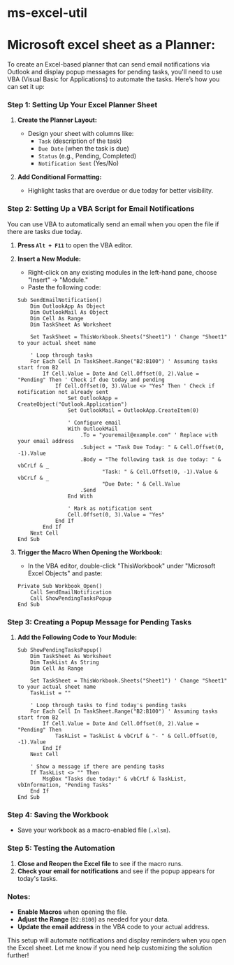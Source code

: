 # ms-excel-util

# Microsoft excel sheet as a Planner:

To create an Excel-based planner that can send email notifications via Outlook and display popup messages for pending tasks, you'll need to use VBA (Visual Basic for Applications) to automate the tasks. Here’s how you can set it up:

### Step 1: Setting Up Your Excel Planner Sheet
1. **Create the Planner Layout:**
   - Design your sheet with columns like:
     - `Task` (description of the task)
     - `Due Date` (when the task is due)
     - `Status` (e.g., Pending, Completed)
     - `Notification Sent` (Yes/No)

2. **Add Conditional Formatting:**
   - Highlight tasks that are overdue or due today for better visibility.

### Step 2: Setting Up a VBA Script for Email Notifications
You can use VBA to automatically send an email when you open the file if there are tasks due today.

1. **Press `Alt + F11`** to open the VBA editor.
2. **Insert a New Module:**
   - Right-click on any existing modules in the left-hand pane, choose "Insert" -> "Module."
   - Paste the following code:

   ```vba
   Sub SendEmailNotification()
       Dim OutlookApp As Object
       Dim OutlookMail As Object
       Dim Cell As Range
       Dim TaskSheet As Worksheet
       
       Set TaskSheet = ThisWorkbook.Sheets("Sheet1") ' Change "Sheet1" to your actual sheet name
       
       ' Loop through tasks
       For Each Cell In TaskSheet.Range("B2:B100") ' Assuming tasks start from B2
           If Cell.Value = Date And Cell.Offset(0, 2).Value = "Pending" Then ' Check if due today and pending
               If Cell.Offset(0, 3).Value <> "Yes" Then ' Check if notification not already sent
                   Set OutlookApp = CreateObject("Outlook.Application")
                   Set OutlookMail = OutlookApp.CreateItem(0)
                   
                   ' Configure email
                   With OutlookMail
                       .To = "youremail@example.com" ' Replace with your email address
                       .Subject = "Task Due Today: " & Cell.Offset(0, -1).Value
                       .Body = "The following task is due today: " & vbCrLf & _
                              "Task: " & Cell.Offset(0, -1).Value & vbCrLf & _
                              "Due Date: " & Cell.Value
                       .Send
                   End With
                   
                   ' Mark as notification sent
                   Cell.Offset(0, 3).Value = "Yes"
               End If
           End If
       Next Cell
   End Sub
   ```

3. **Trigger the Macro When Opening the Workbook:**
   - In the VBA editor, double-click "ThisWorkbook" under "Microsoft Excel Objects" and paste:

   ```vba
   Private Sub Workbook_Open()
       Call SendEmailNotification
       Call ShowPendingTasksPopup
   End Sub
   ```

### Step 3: Creating a Popup Message for Pending Tasks
1. **Add the Following Code to Your Module:**

   ```vba
   Sub ShowPendingTasksPopup()
       Dim TaskSheet As Worksheet
       Dim TaskList As String
       Dim Cell As Range
       
       Set TaskSheet = ThisWorkbook.Sheets("Sheet1") ' Change "Sheet1" to your actual sheet name
       TaskList = ""
       
       ' Loop through tasks to find today's pending tasks
       For Each Cell In TaskSheet.Range("B2:B100") ' Assuming tasks start from B2
           If Cell.Value = Date And Cell.Offset(0, 2).Value = "Pending" Then
               TaskList = TaskList & vbCrLf & "- " & Cell.Offset(0, -1).Value
           End If
       Next Cell
       
       ' Show a message if there are pending tasks
       If TaskList <> "" Then
           MsgBox "Tasks due today:" & vbCrLf & TaskList, vbInformation, "Pending Tasks"
       End If
   End Sub
   ```

### Step 4: Saving the Workbook
- Save your workbook as a macro-enabled file (`.xlsm`).

### Step 5: Testing the Automation
1. **Close and Reopen the Excel file** to see if the macro runs.
2. **Check your email for notifications** and see if the popup appears for today's tasks.

### Notes:
- **Enable Macros** when opening the file.
- **Adjust the Range** (`B2:B100`) as needed for your data.
- **Update the email address** in the VBA code to your actual address.

This setup will automate notifications and display reminders when you open the Excel sheet. Let me know if you need help customizing the solution further!
